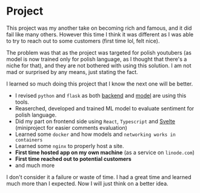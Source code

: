 # Project

This project was my another take on becoming rich and famous, and it did fail like many others. However this time I think it was different as I was able to try to reach out to some customers (first time lol, felt nice). 

The problem was that as the project was targeted for polish youtubers (as model is now trained only for polish language, as I thought that there's a niche for that), and they are not bothered with using this solution. I am not mad or surprised by any means, just stating the fact. 

I learned so much doing this project that I know the next one will be better. 
- I revised `python` and `flask` as both [backend](backend/README.md) and [model](bert-model/README.md) are using this tools.
- Reaserched, developed and trained ML model to evaluate sentiment for polish language. 
- Did my part on frontend side using `React`, `Typescript` and [Svelte](bert-model/data/evaluation/frontend/README.md) (miniproject for easier comments evaluation)
- Learned some `docker` and how models and `networking works in containers`
- Learned some `nginx` to properly host a site.
- **First time hosted app on my own machine** (as a service on `linode.com`)
- **First time reached out to potential customers**
- and much more

I don't consider it a failure or waste of time. I had a great time and learned much more than I expected. 
Now I will just think on a better idea. 